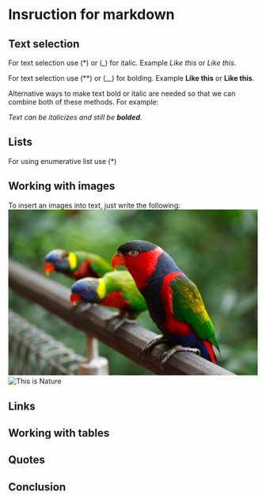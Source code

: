 # Insruction for markdown

## Text selection

For text selection use (*) or (_) for italic. Example *Like this* or _Like this_.

For text selection use (**) or (__) for bolding. Example **Like this** or __Like this__.

Alternative ways to make text bold or italic are needed so that we can combine both of these methods. For example:

_Text can be italicizes and still be **bolded**_.

## Lists

For using enumerative list use (*)

## Working with images 

To insert an images into text, just write the following: 
![Hi, this is parrot](Popugai.jpeg)
![This is Nature](Tree.jpeg)  

## Links

## Working with tables

## Quotes

## Conclusion